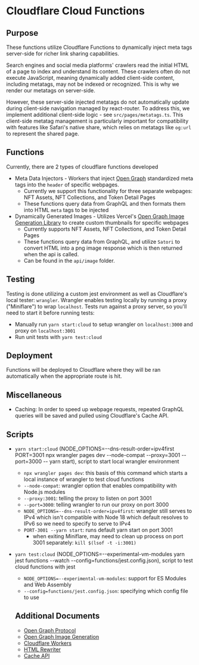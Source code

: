 # Cloudflare Cloud Functions

## Purpose

These functions utilize Cloudflare Functions to dynamically inject meta tags server-side for richer link sharing capabilities.

Search engines and social media platforms' crawlers read the initial HTML of a page to index and understand its content. These crawlers often do not execute JavaScript, meaning dynamically added client-side content, including metatags, may not be indexed or recognized. This is why we render our metatags on server-side.

However, these server-side injected metatags do not automatically update during client-side navigation managed by react-router. To address this, we implement additional client-side logic - see `src/pages/metatags.ts`. This client-side metatag management is particularly important for compatibility with features like Safari's native share, which relies on metatags like `og:url` to represent the shared page.

## Functions

Currently, there are 2 types of cloudflare functions developed

- Meta Data Injectors - Workers that inject [Open Graph](https://ogp.me/) standardized meta tags into the `header` of specific webpages.
  - Currently we support this functionality for three separate webpages: NFT Assets, NFT Collections, and Token Detail Pages
  - These functions query data from GraphQL and then formats them into HTML `meta` tags to be injected
- Dynamically Generated Images - Utilizes Vercel's [Open Graph Image Generation Library](https://vercel.com/docs/concepts/functions/edge-functions/og-image-generation) to create custom thumbnails for specific webpages
  - Currently supports NFT Assets, NFT Collections, and Token Detail Pages
  - These functions query data from GraphQL, and utilize `Satori` to convert HTML into a png image response which is then returned when the api is called.
  - Can be found in the `api/image` folder.

## Testing

Testing is done utilizing a custom jest environment as well as Cloudflare's local tester: `wrangler`. Wrangler enables testing locally by running a proxy ("Miniflare") to wrap `localhost`. Tests run against a proxy server, so you'll need to start it before running tests:

- Manually run `yarn start:cloud` to setup wrangler on `localhost:3000` and proxy on `localhost:3001`
- Run unit tests with `yarn test:cloud`

## Deployment

Functions will be deployed to Cloudflare where they will be ran automatically when the appropriate route is hit.

## Miscellaneous

- Caching: In order to speed up webpage requests, repeated GraphQL queries will be saved and pulled using Cloudflare's Cache API.

## Scripts

- `yarn start:cloud` (NODE_OPTIONS=--dns-result-order=ipv4first PORT=3001 npx wrangler pages dev --node-compat --proxy=3001 --port=3000 -- yarn start), script to start local wrangler environment
  - `npx wrangler pages dev`: this basis of this command which starts a local instance of wrangler to test cloud functions
  - `--node-compat`: wrangler option that enables compatibility with Node.js modules
  - `--proxy:3001`: telling the proxy to listen on port 3001
  - `--port=3000`: telling wrangler to run our proxy on port 3000
  - `NODE_OPTIONS=--dns-result-order=ipv4first`: wrangler still serves to IPv4 which isn't compatible with Node 18 which default resolves to IPv6 so we need to specify to serve to IPv4
  - `PORT-3001 --yarn start`: runs default yarn start on port 3001
    - when exiting Miniflare, may need to clean up process on port 3001 separately: `kill $(lsof -t -i:3001)`
- `yarn test:cloud` (NODE_OPTIONS=--experimental-vm-modules yarn jest functions --watch --config=functions/jest.config.json), script to test cloud functions with jest

  - `NODE_OPTIONS=--experimental-vm-modules`: support for ES Modules and Web Assembly
  - `--config=functions/jest.config.json`: specifying which config file to use

  ## Additional Documents

  - [Open Graph Protocol](https://ogp.me/)
  - [Open Graph Image Generation](https://vercel.com/docs/concepts/functions/edge-functions/og-image-generation)
  - [Cloudflare Workers](https://developers.cloudflare.com/workers/)
  - [HTML Rewriter](https://developers.cloudflare.com/workers/runtime-apis/html-rewriter/)
  - [Cache API](https://developers.cloudflare.com/workers/runtime-apis/cache/)
